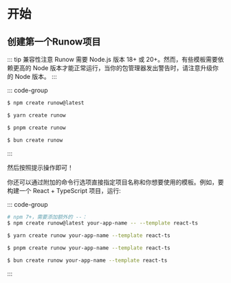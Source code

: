 # 开始

## 创建第一个Runow项目

::: tip 兼容性注意
Runow 需要 Node.js 版本 18+ 或 20+。然而，有些模板需要依赖更高的 Node 版本才能正常运行，当你的包管理器发出警告时，请注意升级你的 Node 版本。
:::

::: code-group

```bash [npm]
$ npm create runow@latest
```

```bash [Yarn]
$ yarn create runow
```

```bash [pnpm]
$ pnpm create runow
```

```bash [Bun]
$ bun create runow
```

:::

然后按照提示操作即可！

你还可以通过附加的命令行选项直接指定项目名称和你想要使用的模板。例如，要构建一个 React + TypeScript 项目，运行:


::: code-group

```bash [npm]
# npm 7+，需要添加额外的 --：
$ npm create runow@latest your-app-name -- --template react-ts
```

```bash [Yarn]
$ yarn create runow your-app-name --template react-ts
```

```bash [pnpm]
$ pnpm create runow your-app-name --template react-ts
```

```bash [Bun]
$ bun create runow your-app-name --template react-ts
```

:::